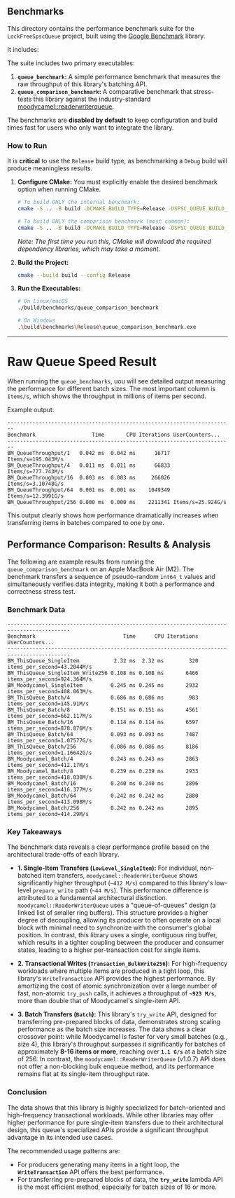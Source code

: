 ## Benchmarks

This directory contains the performance benchmark suite for the `LockFreeSpscQueue` project, built using the [Google Benchmark](https://github.com/google/benchmark) library.

It includes:

The suite includes two primary executables:
1.  **`queue_benchmark`:** A simple performance benchmark that measures the raw throughput of this library's batching API.
2.  **`queue_comparison_benchmark`:** A comparative benchmark that stress-tests this library against the industry-standard [moodycamel::readerwriterqueue](https://github.com/cameron314/readerwriterqueue).

The benchmarks are **disabled by default** to keep configuration and build times fast for users who only want to integrate the library.

### How to Run

It is **critical** to use the `Release` build type, as benchmarking a `Debug` build will produce meaningless results.

1.  **Configure CMake:**
    You must explicitly enable the desired benchmark option when running CMake.

    ```sh
    # To build ONLY the internal benchmark:
    cmake -S .. -B build -DCMAKE_BUILD_TYPE=Release -DSPSC_QUEUE_BUILD_BENCHMARKS=ON

    # To build ONLY the comparison benchmark (most common):
    cmake -S .. -B build -DCMAKE_BUILD_TYPE=Release -DSPSC_QUEUE_BUILD_BENCHMARK_COMPARE=ON
    ```
    *Note: The first time you run this, CMake will download the required dependency libraries, which may take a moment.*

2.  **Build the Project:**
    ```sh
    cmake --build build --config Release
    ```

3.  **Run the Executables:**
    ```sh
    # On Linux/macOS
    ./build/benchmarks/queue_comparison_benchmark

    # On Windows
    .\build\benchmarks\Release\queue_comparison_benchmark.exe
    ```

---

# Raw Queue Speed Result

When running the `queue_benchmarks`, uou will see detailed output measuring the performance for different batch sizes. The most important column is `Items/s`, which shows the throughput in millions of items per second.

Example output:

```
------------------------------------------------------------------------
Benchmark                  Time       CPU Iterations UserCounters...
------------------------------------------------------------------------
BM_QueueThroughput/1   0.042 ms  0.042 ms      16717 Items/s=195.043M/s
BM_QueueThroughput/4   0.011 ms  0.011 ms      66833 Items/s=777.743M/s
BM_QueueThroughput/16  0.003 ms  0.003 ms     266026 Items/s=3.10748G/s
BM_QueueThroughput/64  0.001 ms  0.001 ms    1049349 Items/s=12.3991G/s
BM_QueueThroughput/256 0.000 ms  0.000 ms    2211341 Items/s=25.924G/s
```
This output clearly shows how performance dramatically increases when transferring items in batches compared to one by one.

## Performance Comparison: Results & Analysis

The following are example results from running the `queue_comparison_benchmark` on an Apple MacBook Air (M2). The benchmark transfers a sequence of pseudo-random `int64_t` values and simultaneously verifies data integrity, making it both a performance and correctness stress test.

### Benchmark Data

```
------------------------------------------------------------------------------------------
Benchmark                            Time      CPU Iterations UserCounters...
------------------------------------------------------------------------------------------
BM_ThisQueue_SingleItem           2.32 ms  2.32 ms        320 items_per_second=43.2044M/s
BM_ThisQueue_SingleItem_Write256 0.108 ms 0.108 ms       6466 items_per_second=924.364M/s
BM_Moodycamel_SingleItem         0.245 ms 0.245 ms       2932 items_per_second=408.063M/s
BM_ThisQueue_Batch/4             0.686 ms 0.686 ms        983 items_per_second=145.91M/s
BM_ThisQueue_Batch/8             0.151 ms 0.151 ms       4561 items_per_second=662.117M/s
BM_ThisQueue_Batch/16            0.114 ms 0.114 ms       6597 items_per_second=878.876M/s
BM_ThisQueue_Batch/64            0.093 ms 0.093 ms       7487 items_per_second=1.07577G/s
BM_ThisQueue_Batch/256           0.086 ms 0.086 ms       8186 items_per_second=1.16642G/s
BM_Moodycamel_Batch/4            0.243 ms 0.243 ms       2863 items_per_second=412.17M/s
BM_Moodycamel_Batch/8            0.239 ms 0.239 ms       2933 items_per_second=418.038M/s
BM_Moodycamel_Batch/16           0.240 ms 0.240 ms       2896 items_per_second=416.377M/s
BM_Moodycamel_Batch/64           0.242 ms 0.242 ms       2880 items_per_second=413.098M/s
BM_Moodycamel_Batch/256          0.242 ms 0.242 ms       2895 items_per_second=414.29M/s
```

### Key Takeaways

The benchmark data reveals a clear performance profile based on the architectural trade-offs of each library.

*   **1. Single-Item Transfers (`LowLevel_SingleItem`):** For individual, non-batched item transfers, `moodycamel::ReaderWriterQueue` shows significantly higher throughput (`~412 M/s`) compared to this library's low-level `prepare_write` path (`~44 M/s`). This performance difference is attributed to a fundamental architectural distinction. `moodycamel::ReaderWriterQueue` uses a "queue-of-queues" design (a linked list of smaller ring buffers). This structure provides a higher degree of decoupling, allowing its producer to often operate on a local block with minimal need to synchronize with the consumer's global position. In contrast, this library uses a single, contiguous ring buffer, which results in a tighter coupling between the producer and consumer states, leading to a higher per-transaction cost for single items.

*   **2. Transactional Writes (`Transaction_BulkWrite256`):** For high-frequency workloads where multiple items are produced in a tight loop, this library's `WriteTransaction` API provides the highest performance. By amortizing the cost of atomic synchronization over a large number of fast, non-atomic `try_push` calls, it achieves a throughput of **`~923 M/s`**, more than double that of Moodycamel's single-item API.

*   **3. Batch Transfers (`Batch`):** This library's `try_write` API, designed for transferring pre-prepared blocks of data, demonstrates strong scaling performance as the batch size increases. The data shows a clear crossover point: while Moodycamel is faster for very small batches (e.g., size 4), this library's throughput surpasses it significantly for batches of approximately **8-16 items or more**, reaching over **`1.1 G/s`** at a batch size of 256. In contrast, the `moodycamel::ReaderWriterQueue` (v1.0.7) API does not offer a non-blocking bulk enqueue method, and its performance remains flat at its single-item throughput rate.

### Conclusion

The data shows that this library is highly specialized for batch-oriented and high-frequency transactional workloads. While other libraries may offer higher performance for pure single-item transfers due to their architectural design, this queue's specialized APIs provide a significant throughput advantage in its intended use cases.

The recommended usage patterns are:
*   For producers generating many items in a tight loop, the **`WriteTransaction`** API offers the best performance.
*   For transferring pre-prepared blocks of data, the **`try_write`** lambda API is the most efficient method, especially for batch sizes of 16 or more.

